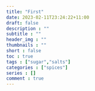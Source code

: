 ```yaml
---
title: "First"
date: 2023-02-11T23:24:22+11:00
draft: false
description : ""
subtitle : ""
header_img : ""
thumbnails : ""
short : false
toc : true
tags : ["sugar","salts"]
categories : ["spices"]
series : []
comment : true
---
```


